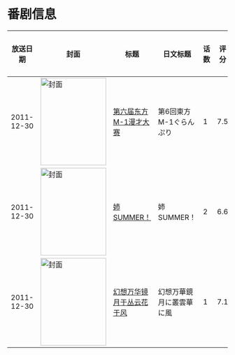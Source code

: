 # 番剧信息

|放送日期|封面|标题|日文标题|话数|评分|评分人数|
|---|---|---|---|---|---|---|
|2011-12-30|<img src="//lain.bgm.tv/pic/cover/c/2e/62/29889_C2QHh.jpg" alt="封面" style="width:150px;height:200px;object-fit:cover;">|[第六届东方M-1漫才大赛](https://bangumi.tv/subject/29889)|第6回東方M-1ぐらんぷり|1|7.5|246人评分|
|2011-12-30|<img src="/img/no_icon_subject.png" alt="封面" style="width:150px;height:200px;object-fit:cover;">|[姉SUMMER！](https://bangumi.tv/subject/38082)|姉SUMMER！|2|6.6|722人评分|
|2011-12-30|<img src="//lain.bgm.tv/pic/cover/c/c4/e0/85799_UoiOt.jpg" alt="封面" style="width:150px;height:200px;object-fit:cover;">|[幻想万华镜 月于丛云花于风](https://bangumi.tv/subject/85799)|幻想万華鏡 月に叢雲華に風|1|7.1|549人评分|

